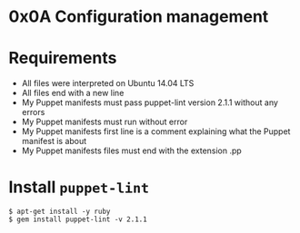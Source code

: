 # 0x0A Configuration management
# Requirements
* All files were interpreted on Ubuntu 14.04 LTS
* All files end with a new line
* My Puppet manifests must pass puppet-lint version 2.1.1 without any errors
* My Puppet manifests must run without error
* My Puppet manifests first line is a comment explaining what the Puppet manifest is about
* My Puppet manifests files must end with the extension .pp
# Install ```puppet-lint```
```
$ apt-get install -y ruby
$ gem install puppet-lint -v 2.1.1
```